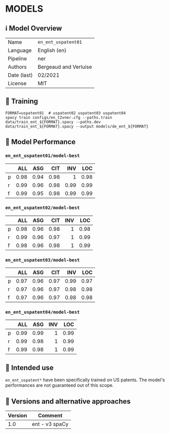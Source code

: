 # MODELS

## ℹ️ Model Overview

|||
|---|---|
|Name|`en_ent_uspatent01`|
|Language|English (en)|
|Pipeline|ner |
|Authors|Bergeaud and Verluise|
|Date (last)|02/2021 |
|License|MIT|


## 👷 Training

```shell
FORMAT=uspatent01  # uspatent02 uspatent03 uspatent04
spacy train configs/en_t2vner.cfg --paths.train data/train_ent_${FORMAT}.spacy --paths.dev data/train_ent_${FORMAT}.spacy --output models/de_ent_${FORMAT}
```

## 🔮 Model Performance

### `en_ent_uspatent01/model-best`

|    |   ALL |   ASG |   CIT |   INV |   LOC |
|:---|------:|------:|------:|------:|------:|
| p  |  0.98 |  0.94 |  0.98 |  1    |  0.98 |
| r  |  0.99 |  0.96 |  0.98 |  0.99 |  0.99 |
| f  |  0.99 |  0.95 |  0.98 |  0.99 |  0.99 |

### `en_ent_uspatent02/model-best`

|    |   ALL |   ASG |   CIT |   INV |   LOC |
|:---|------:|------:|------:|------:|------:|
| p  |  0.98 |  0.96 |  0.98 |     1 |  0.98 |
| r  |  0.99 |  0.96 |  0.97 |     1 |  0.99 |
| f  |  0.98 |  0.96 |  0.98 |     1 |  0.99 |


### `en_ent_uspatent03/model-best`

|    |   ALL |   ASG |   CIT |   INV |   LOC |
|:---|------:|------:|------:|------:|------:|
| p  |  0.97 |  0.96 |  0.97 |  0.99 |  0.97 |
| r  |  0.97 |  0.96 |  0.97 |  0.98 |  0.98 |
| f  |  0.97 |  0.96 |  0.97 |  0.98 |  0.98 |

### `en_ent_uspatent04/model-best`

|    |   ALL |   ASG |   INV |   LOC |
|:---|------:|------:|------:|------:|
| p  |  0.99 |  0.99 |     1 |  0.99 |
| r  |  0.99 |  0.98 |     1 |  0.99 |
| f  |  0.99 |  0.98 |     1 |  0.99 |


## 🎯 Intended use

`en_ent_uspatent*` have been specifically trained on US patents. The model's performances are not guaranteed out of this scope.

## 🔂 Versions and alternative approaches

|Version|Comment|
|---|---|
|1.0|ent - v3 spaCy|